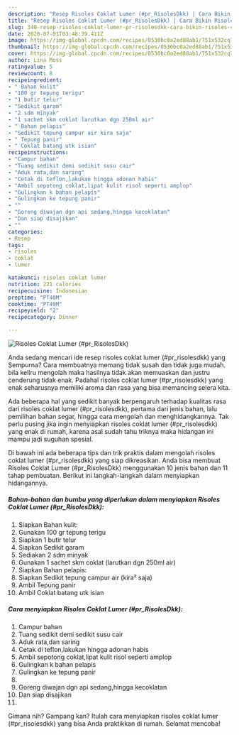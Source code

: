 ```yaml
---
description: "Resep Risoles Coklat Lumer (#pr_RisolesDkk) | Cara Bikin Risoles Coklat Lumer (#pr_RisolesDkk) Yang Bikin Ngiler"
title: "Resep Risoles Coklat Lumer (#pr_RisolesDkk) | Cara Bikin Risoles Coklat Lumer (#pr_RisolesDkk) Yang Bikin Ngiler"
slug: 340-resep-risoles-coklat-lumer-pr-risolesdkk-cara-bikin-risoles-coklat-lumer-pr-risolesdkk-yang-bikin-ngiler
date: 2020-07-01T03:48:39.411Z
image: https://img-global.cpcdn.com/recipes/0530bc0a2ed88ab1/751x532cq70/risoles-coklat-lumer-pr_risolesdkk-foto-resep-utama.jpg
thumbnail: https://img-global.cpcdn.com/recipes/0530bc0a2ed88ab1/751x532cq70/risoles-coklat-lumer-pr_risolesdkk-foto-resep-utama.jpg
cover: https://img-global.cpcdn.com/recipes/0530bc0a2ed88ab1/751x532cq70/risoles-coklat-lumer-pr_risolesdkk-foto-resep-utama.jpg
author: Lina Moss
ratingvalue: 5
reviewcount: 8
recipeingredient:
- " Bahan kulit"
- "100 gr tepung terigu"
- "1 butir telur"
- "Sedikit garam"
- "2 sdm minyak"
- "1 sachet skm coklat larutkan dgn 250ml air"
- " Bahan pelapis"
- "Sedikit tepung campur air kira saja"
- " Tepung panir"
- " Coklat batang utk isian"
recipeinstructions:
- "Campur bahan"
- "Tuang sedikit demi sedikit susu cair"
- "Aduk rata,dan saring"
- "Cetak di teflon,lakukan hingga adonan habis"
- "Ambil sepotong coklat,lipat kulit risol seperti amplop"
- "Gulingkan k bahan pelapis"
- "Gulingkan ke tepung panir"
- ""
- "Goreng diwajan dgn api sedang,hingga kecoklatan"
- "Dan siap disajikan"
- ""
categories:
- Resep
tags:
- risoles
- coklat
- lumer

katakunci: risoles coklat lumer 
nutrition: 221 calories
recipecuisine: Indonesian
preptime: "PT40M"
cooktime: "PT49M"
recipeyield: "2"
recipecategory: Dinner

---
```



![Risoles Coklat Lumer (#pr_RisolesDkk)](https://img-global.cpcdn.com/recipes/0530bc0a2ed88ab1/751x532cq70/risoles-coklat-lumer-pr_risolesdkk-foto-resep-utama.jpg)

Anda sedang mencari ide resep risoles coklat lumer (#pr_risolesdkk) yang Sempurna? Cara membuatnya memang tidak susah dan tidak juga mudah. bila keliru mengolah maka hasilnya tidak akan memuaskan dan justru cenderung tidak enak. Padahal risoles coklat lumer (#pr_risolesdkk) yang enak seharusnya memiliki aroma dan rasa yang bisa memancing selera kita.

Ada beberapa hal yang sedikit banyak berpengaruh terhadap kualitas rasa dari risoles coklat lumer (#pr_risolesdkk), pertama dari jenis bahan, lalu pemilihan bahan segar, hingga cara mengolah dan menghidangkannya. Tak perlu pusing jika ingin menyiapkan risoles coklat lumer (#pr_risolesdkk) yang enak di rumah, karena asal sudah tahu triknya maka hidangan ini mampu jadi suguhan spesial.




Di bawah ini ada beberapa tips dan trik praktis dalam mengolah risoles coklat lumer (#pr_risolesdkk) yang siap dikreasikan. Anda bisa membuat Risoles Coklat Lumer (#pr_RisolesDkk) menggunakan 10 jenis bahan dan 11 tahap pembuatan. Berikut ini langkah-langkah dalam menyiapkan hidangannya.

<!--inarticleads1-->

##### Bahan-bahan dan bumbu yang diperlukan dalam menyiapkan Risoles Coklat Lumer (#pr_RisolesDkk):

1. Siapkan  Bahan kulit:
1. Gunakan 100 gr tepung terigu
1. Siapkan 1 butir telur
1. Siapkan Sedikit garam
1. Sediakan 2 sdm minyak
1. Gunakan 1 sachet skm coklat (larutkan dgn 250ml air)
1. Siapkan  Bahan pelapis:
1. Siapkan Sedikit tepung campur air (kira² saja)
1. Ambil  Tepung panir
1. Ambil  Coklat batang utk isian




<!--inarticleads2-->

##### Cara menyiapkan Risoles Coklat Lumer (#pr_RisolesDkk):

1. Campur bahan
1. Tuang sedikit demi sedikit susu cair
1. Aduk rata,dan saring
1. Cetak di teflon,lakukan hingga adonan habis
1. Ambil sepotong coklat,lipat kulit risol seperti amplop
1. Gulingkan k bahan pelapis
1. Gulingkan ke tepung panir
1. 
1. Goreng diwajan dgn api sedang,hingga kecoklatan
1. Dan siap disajikan
1. 




Gimana nih? Gampang kan? Itulah cara menyiapkan risoles coklat lumer (#pr_risolesdkk) yang bisa Anda praktikkan di rumah. Selamat mencoba!
